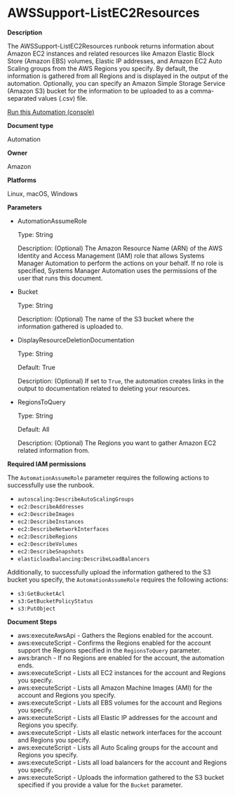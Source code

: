 # AWSSupport\-ListEC2Resources<a name="automation-awssupport-listec2resources"></a>

 **Description** 

The AWSSupport\-ListEC2Resources runbook returns information about Amazon EC2 instances and related resources like Amazon Elastic Block Store \(Amazon EBS\) volumes, Elastic IP addresses, and Amazon EC2 Auto Scaling groups from the AWS Regions you specify\. By default, the information is gathered from all Regions and is displayed in the output of the automation\. Optionally, you can specify an Amazon Simple Storage Service \(Amazon S3\) bucket for the information to be uploaded to as a comma\-separated values \(\.csv\) file\.

[Run this Automation \(console\)](https://console.aws.amazon.com/systems-manager/automation/execute/AWSSupport-ListEC2Resources)

**Document type**

Automation

**Owner**

Amazon

**Platforms**

Linux, macOS, Windows

**Parameters**
+ AutomationAssumeRole

  Type: String

  Description: \(Optional\) The Amazon Resource Name \(ARN\) of the AWS Identity and Access Management \(IAM\) role that allows Systems Manager Automation to perform the actions on your behalf\. If no role is specified, Systems Manager Automation uses the permissions of the user that runs this document\.
+ Bucket

  Type: String

  Description: \(Optional\) The name of the S3 bucket where the information gathered is uploaded to\.
+ DisplayResourceDeletionDocumentation

  Type: String

  Default: True

  Description: \(Optional\) If set to `True`, the automation creates links in the output to documentation related to deleting your resources\.
+ RegionsToQuery

  Type: String

  Default: All

  Description: \(Optional\) The Regions you want to gather Amazon EC2 related information from\.

**Required IAM permissions**

The `AutomationAssumeRole` parameter requires the following actions to successfully use the runbook\.
+ `autoscaling:DescribeAutoScalingGroups`
+ `ec2:DescribeAddresses`
+ `ec2:DescribeImages`
+ `ec2:DescribeInstances`
+ `ec2:DescribeNetworkInterfaces`
+ `ec2:DescribeRegions`
+ `ec2:DescribeVolumes`
+ `ec2:DescribeSnapshots`
+ `elasticloadbalancing:DescribeLoadBalancers`

Additionally, to successfully upload the information gathered to the S3 bucket you specify, the `AutomationAssumeRole` requires the following actions:
+ `s3:GetBucketAcl`
+ `s3:GetBucketPolicyStatus`
+ `s3:PutObject`

**Document Steps**
+ aws:executeAwsApi \- Gathers the Regions enabled for the account\.
+ aws:executeScript \- Confirms the Regions enabled for the account support the Regions specified in the `RegionsToQuery` parameter\.
+ aws:branch \- If no Regions are enabled for the account, the automation ends\.
+ aws:executeScript \- Lists all EC2 instances for the account and Regions you specify\.
+ aws:executeScript \- Lists all Amazon Machine Images \(AMI\) for the account and Regions you specify\.
+ aws:executeScript \- Lists all EBS volumes for the account and Regions you specify\.
+ aws:executeScript \- Lists all Elastic IP addresses for the account and Regions you specify\.
+ aws:executeScript \- Lists all elastic network interfaces for the account and Regions you specify\.
+ aws:executeScript \- Lists all Auto Scaling groups for the account and Regions you specify\.
+ aws:executeScript \- Lists all load balancers for the account and Regions you specify\.
+ aws:executeScript \- Uploads the information gathered to the S3 bucket specified if you provide a value for the `Bucket` parameter\.